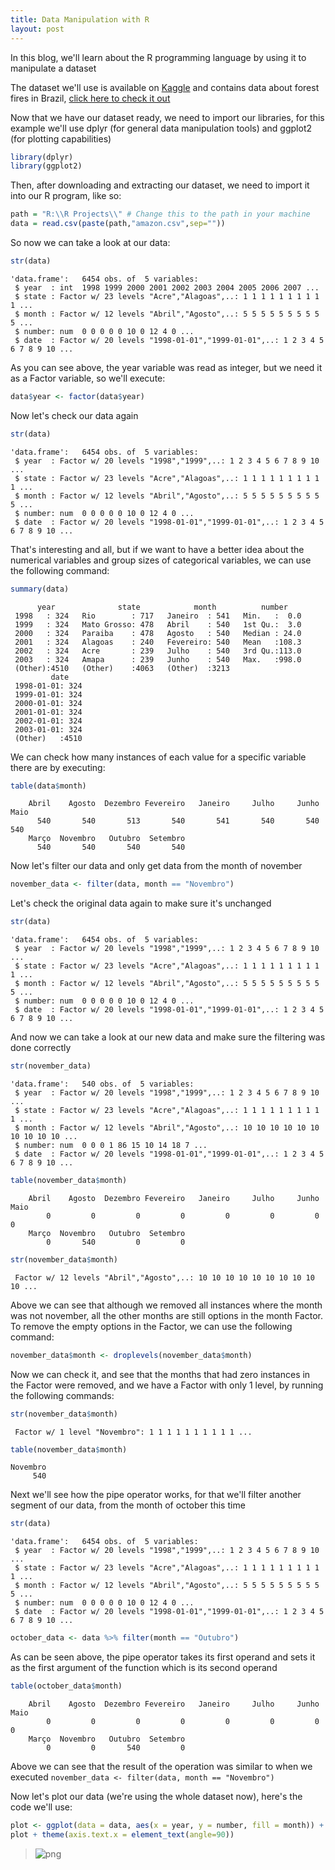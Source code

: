```yaml
---
title: Data Manipulation with R
layout: post
---
```


In this blog, we'll learn about the R programming language by using it to manipulate a dataset

The dataset we'll use is available on [Kaggle](https://www.kaggle.com/) and contains data about forest fires in Brazil, [click here to check it out](https://www.kaggle.com/gustavomodelli/forest-fires-in-brazil)

Now that we have our dataset ready, we need to import our libraries, for this example we'll use dplyr (for general data manipulation tools) and ggplot2 (for plotting capabilities)

```R
library(dplyr)
library(ggplot2)
```

Then, after downloading and extracting our dataset, we need to import it into our R program, like so:

```R
path = "R:\\R Projects\\" # Change this to the path in your machine
data = read.csv(paste(path,"amazon.csv",sep=""))
```

So now we can take a look at our data:

```R
str(data)
```
>
    'data.frame':	6454 obs. of  5 variables:
     $ year  : int  1998 1999 2000 2001 2002 2003 2004 2005 2006 2007 ...
     $ state : Factor w/ 23 levels "Acre","Alagoas",..: 1 1 1 1 1 1 1 1 1 1 ...
     $ month : Factor w/ 12 levels "Abril","Agosto",..: 5 5 5 5 5 5 5 5 5 5 ...
     $ number: num  0 0 0 0 0 10 0 12 4 0 ...
     $ date  : Factor w/ 20 levels "1998-01-01","1999-01-01",..: 1 2 3 4 5 6 7 8 9 10 ...
    

As you can see above, the year variable was read as integer, but we need it as a Factor variable, so we'll execute:


```R
data$year <- factor(data$year)
```

Now let's check our data again


```R
str(data)
```
>
    'data.frame':	6454 obs. of  5 variables:
     $ year  : Factor w/ 20 levels "1998","1999",..: 1 2 3 4 5 6 7 8 9 10 ...
     $ state : Factor w/ 23 levels "Acre","Alagoas",..: 1 1 1 1 1 1 1 1 1 1 ...
     $ month : Factor w/ 12 levels "Abril","Agosto",..: 5 5 5 5 5 5 5 5 5 5 ...
     $ number: num  0 0 0 0 0 10 0 12 4 0 ...
     $ date  : Factor w/ 20 levels "1998-01-01","1999-01-01",..: 1 2 3 4 5 6 7 8 9 10 ...
    

That's interesting and all, but if we want to have a better idea about the numerical variables and group sizes of categorical variables, we can use the following command:


```R
summary(data)
```


          year              state            month          number     
     1998   : 324   Rio        : 717   Janeiro  : 541   Min.   :  0.0  
     1999   : 324   Mato Grosso: 478   Abril    : 540   1st Qu.:  3.0  
     2000   : 324   Paraiba    : 478   Agosto   : 540   Median : 24.0  
     2001   : 324   Alagoas    : 240   Fevereiro: 540   Mean   :108.3  
     2002   : 324   Acre       : 239   Julho    : 540   3rd Qu.:113.0  
     2003   : 324   Amapa      : 239   Junho    : 540   Max.   :998.0  
     (Other):4510   (Other)    :4063   (Other)  :3213                  
             date     
     1998-01-01: 324  
     1999-01-01: 324  
     2000-01-01: 324  
     2001-01-01: 324  
     2002-01-01: 324  
     2003-01-01: 324  
     (Other)   :4510  


We can check how many instances of each value for a specific variable there are by executing:


```R
table(data$month)
```


>    
        Abril    Agosto  Dezembro Fevereiro   Janeiro     Julho     Junho      Maio 
          540       540       513       540       541       540       540       540 
        Março  Novembro   Outubro  Setembro 
          540       540       540       540 


Now let's filter our data and only get data from the month of november


```R
november_data <- filter(data, month == "Novembro")
```

Let's check the original data again to make sure it's unchanged


```R
str(data)
```
>
    'data.frame':	6454 obs. of  5 variables:
     $ year  : Factor w/ 20 levels "1998","1999",..: 1 2 3 4 5 6 7 8 9 10 ...
     $ state : Factor w/ 23 levels "Acre","Alagoas",..: 1 1 1 1 1 1 1 1 1 1 ...
     $ month : Factor w/ 12 levels "Abril","Agosto",..: 5 5 5 5 5 5 5 5 5 5 ...
     $ number: num  0 0 0 0 0 10 0 12 4 0 ...
     $ date  : Factor w/ 20 levels "1998-01-01","1999-01-01",..: 1 2 3 4 5 6 7 8 9 10 ...
    

And now we can take a look at our new data and make sure the filtering was done correctly


```R
str(november_data)
```
>
    'data.frame':	540 obs. of  5 variables:
     $ year  : Factor w/ 20 levels "1998","1999",..: 1 2 3 4 5 6 7 8 9 10 ...
     $ state : Factor w/ 23 levels "Acre","Alagoas",..: 1 1 1 1 1 1 1 1 1 1 ...
     $ month : Factor w/ 12 levels "Abril","Agosto",..: 10 10 10 10 10 10 10 10 10 10 ...
     $ number: num  0 0 0 1 86 15 10 14 18 7 ...
     $ date  : Factor w/ 20 levels "1998-01-01","1999-01-01",..: 1 2 3 4 5 6 7 8 9 10 ...
    


```R
table(november_data$month)
```


>    
        Abril    Agosto  Dezembro Fevereiro   Janeiro     Julho     Junho      Maio 
            0         0         0         0         0         0         0         0 
        Março  Novembro   Outubro  Setembro 
            0       540         0         0 



```R
str(november_data$month)
```
>
     Factor w/ 12 levels "Abril","Agosto",..: 10 10 10 10 10 10 10 10 10 10 ...
    

Above we can see that although we removed all instances where the month was not november, all the other months are still options in the month Factor. To remove the empty options in the Factor, we can use the following command:


```R
november_data$month <- droplevels(november_data$month)
```

Now we can check it, and see that the months that had zero instances in the Factor were removed, and we have a Factor with only 1 level, by running the following commands:


```R
str(november_data$month)
```
>
     Factor w/ 1 level "Novembro": 1 1 1 1 1 1 1 1 1 1 ...
    


```R
table(november_data$month)
```


>    
    Novembro 
         540 


Next we'll see how the pipe operator works, for that we'll filter another segment of our data, from the month of october this time


```R
str(data)
```
>
    'data.frame':	6454 obs. of  5 variables:
     $ year  : Factor w/ 20 levels "1998","1999",..: 1 2 3 4 5 6 7 8 9 10 ...
     $ state : Factor w/ 23 levels "Acre","Alagoas",..: 1 1 1 1 1 1 1 1 1 1 ...
     $ month : Factor w/ 12 levels "Abril","Agosto",..: 5 5 5 5 5 5 5 5 5 5 ...
     $ number: num  0 0 0 0 0 10 0 12 4 0 ...
     $ date  : Factor w/ 20 levels "1998-01-01","1999-01-01",..: 1 2 3 4 5 6 7 8 9 10 ...
    


```R
october_data <- data %>% filter(month == "Outubro")
```

As can be seen above, the pipe operator takes its first operand and sets it as the first argument of the function which is its second operand


```R
table(october_data$month)
```


>    
        Abril    Agosto  Dezembro Fevereiro   Janeiro     Julho     Junho      Maio 
            0         0         0         0         0         0         0         0 
        Março  Novembro   Outubro  Setembro 
            0         0       540         0 


Above we can see that the result of the operation was similar to when we executed `november_data <- filter(data, month == "Novembro")`

Now let's plot our data (we're using the whole dataset now), here's the code we'll use:


```R
plot <- ggplot(data = data, aes(x = year, y = number, fill = month)) + geom_col()
plot + theme(axis.text.x = element_text(angle=90))
```

> ![png](/Blog-Resume/assets/images/data_manip_forest_fire_graph.png)